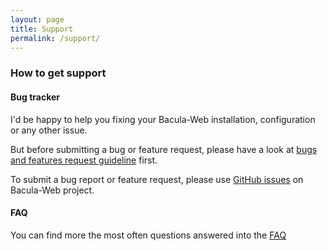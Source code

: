 ```yaml
---
layout: page
title: Support
permalink: /support/
---
```


### How to get support

#### Bug tracker

I'd be happy to help you fixing your Bacula-Web installation, configuration or any other issue.

But before submitting a bug or feature request, please have a look at [bugs and features request guideline](http://docs.bacula-web.org/en/latest/03_gethelp/support.html#bug-report-guideline) first.

To submit a bug report or feature request, please use [GitHub issues](https://github.com/bacula-web/bacula-web/issues) on Bacula-Web project.

#### FAQ

You can find more the most often questions answered into the [FAQ](http://docs.bacula-web.org/en/v8.3.2/03_gethelp/faq.html)
